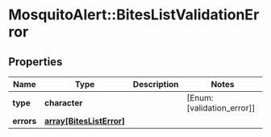 # MosquitoAlert::BitesListValidationError


## Properties
Name | Type | Description | Notes
------------ | ------------- | ------------- | -------------
**type** | **character** |  | [Enum: [validation_error]] 
**errors** | [**array[BitesListError]**](BitesListError.md) |  | 


